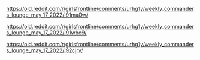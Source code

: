 https://old.reddit.com/r/girlsfrontline/comments/urhg1y/weekly_commanders_lounge_may_17_2022/i91ma0w/

https://old.reddit.com/r/girlsfrontline/comments/urhg1y/weekly_commanders_lounge_may_17_2022/i91wbc9/

https://old.reddit.com/r/girlsfrontline/comments/urhg1y/weekly_commanders_lounge_may_17_2022/i92cjrv/

